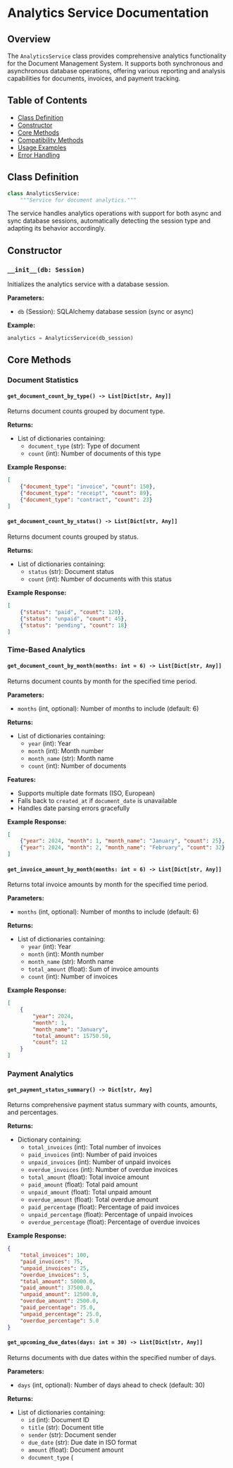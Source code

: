 <!--
This documentation was auto-generated by Claude on 2025-05-31T15-59-17.
Source file: ./src/backend/app/analytics.py
-->

# Analytics Service Documentation

## Overview

The `AnalyticsService` class provides comprehensive analytics functionality for the Document Management System. It supports both synchronous and asynchronous database operations, offering various reporting and analysis capabilities for documents, invoices, and payment tracking.

## Table of Contents

- [Class Definition](#class-definition)
- [Constructor](#constructor)
- [Core Methods](#core-methods)
- [Compatibility Methods](#compatibility-methods)
- [Usage Examples](#usage-examples)
- [Error Handling](#error-handling)

## Class Definition

```python
class AnalyticsService:
    """Service for document analytics."""
```

The service handles analytics operations with support for both async and sync database sessions, automatically detecting the session type and adapting its behavior accordingly.

## Constructor

### `__init__(db: Session)`

Initializes the analytics service with a database session.

**Parameters:**
- `db` (Session): SQLAlchemy database session (sync or async)

**Example:**
```python
analytics = AnalyticsService(db_session)
```

## Core Methods

### Document Statistics

#### `get_document_count_by_type() -> List[Dict[str, Any]]`

Returns document counts grouped by document type.

**Returns:**
- List of dictionaries containing:
  - `document_type` (str): Type of document
  - `count` (int): Number of documents of this type

**Example Response:**
```json
[
    {"document_type": "invoice", "count": 150},
    {"document_type": "receipt", "count": 89},
    {"document_type": "contract", "count": 23}
]
```

#### `get_document_count_by_status() -> List[Dict[str, Any]]`

Returns document counts grouped by status.

**Returns:**
- List of dictionaries containing:
  - `status` (str): Document status
  - `count` (int): Number of documents with this status

**Example Response:**
```json
[
    {"status": "paid", "count": 120},
    {"status": "unpaid", "count": 45},
    {"status": "pending", "count": 18}
]
```

### Time-Based Analytics

#### `get_document_count_by_month(months: int = 6) -> List[Dict[str, Any]]`

Returns document counts by month for the specified time period.

**Parameters:**
- `months` (int, optional): Number of months to include (default: 6)

**Returns:**
- List of dictionaries containing:
  - `year` (int): Year
  - `month` (int): Month number
  - `month_name` (str): Month name
  - `count` (int): Number of documents

**Features:**
- Supports multiple date formats (ISO, European)
- Falls back to `created_at` if `document_date` is unavailable
- Handles date parsing errors gracefully

**Example Response:**
```json
[
    {"year": 2024, "month": 1, "month_name": "January", "count": 25},
    {"year": 2024, "month": 2, "month_name": "February", "count": 32}
]
```

#### `get_invoice_amount_by_month(months: int = 6) -> List[Dict[str, Any]]`

Returns total invoice amounts by month for the specified time period.

**Parameters:**
- `months` (int, optional): Number of months to include (default: 6)

**Returns:**
- List of dictionaries containing:
  - `year` (int): Year
  - `month` (int): Month number
  - `month_name` (str): Month name
  - `total_amount` (float): Sum of invoice amounts
  - `count` (int): Number of invoices

**Example Response:**
```json
[
    {
        "year": 2024,
        "month": 1,
        "month_name": "January",
        "total_amount": 15750.50,
        "count": 12
    }
]
```

### Payment Analytics

#### `get_payment_status_summary() -> Dict[str, Any]`

Returns comprehensive payment status summary with counts, amounts, and percentages.

**Returns:**
- Dictionary containing:
  - `total_invoices` (int): Total number of invoices
  - `paid_invoices` (int): Number of paid invoices
  - `unpaid_invoices` (int): Number of unpaid invoices
  - `overdue_invoices` (int): Number of overdue invoices
  - `total_amount` (float): Total invoice amount
  - `paid_amount` (float): Total paid amount
  - `unpaid_amount` (float): Total unpaid amount
  - `overdue_amount` (float): Total overdue amount
  - `paid_percentage` (float): Percentage of paid invoices
  - `unpaid_percentage` (float): Percentage of unpaid invoices
  - `overdue_percentage` (float): Percentage of overdue invoices

**Example Response:**
```json
{
    "total_invoices": 100,
    "paid_invoices": 75,
    "unpaid_invoices": 25,
    "overdue_invoices": 5,
    "total_amount": 50000.0,
    "paid_amount": 37500.0,
    "unpaid_amount": 12500.0,
    "overdue_amount": 2500.0,
    "paid_percentage": 75.0,
    "unpaid_percentage": 25.0,
    "overdue_percentage": 5.0
}
```

#### `get_upcoming_due_dates(days: int = 30) -> List[Dict[str, Any]]`

Returns documents with due dates within the specified number of days.

**Parameters:**
- `days` (int, optional): Number of days ahead to check (default: 30)

**Returns:**
- List of dictionaries containing:
  - `id` (int): Document ID
  - `title` (str): Document title
  - `sender` (str): Document sender
  - `due_date` (str): Due date in ISO format
  - `amount` (float): Document amount
  - `document_type` (